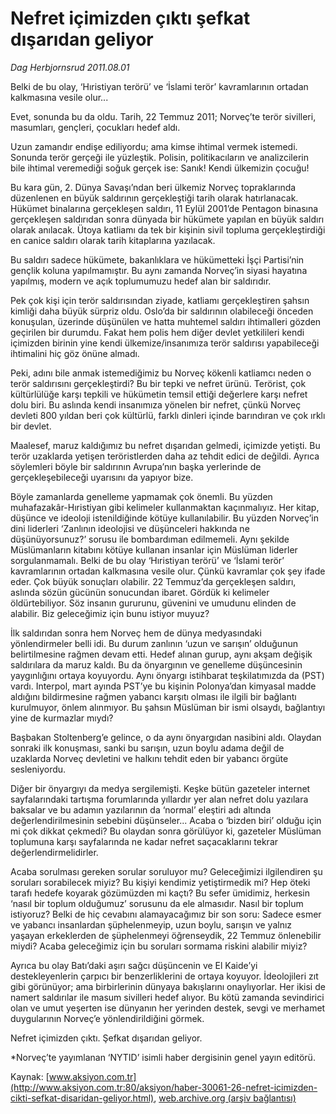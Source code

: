 # Nefret içimizden çıktı şefkat dışarıdan geliyor

*Dag Herbjornsrud 2011.08.01*

<font class="agenda2NewsSpot">
 <span>
  Belki de bu olay, ‘Hıristiyan terörü’ ve ‘İslami terör’ kavramlarının ortadan kalkmasına vesile olur...
 </span>
</font>
<font class="newsDetail">
 <p>
  <p class="BasicParagraph">
   <span>
    Evet, sonunda bu da oldu. Tarih, 22 Temmuz 2011; Norveç’te terör sivilleri, masumları, gençleri, çocukları hedef aldı.
   </span>
  </p>
  <p class="2011yenimetin">
   <span>
    Uzun zamandır endişe ediliyordu; ama kimse ihtimal vermek istemedi. Sonunda terör gerçeği ile yüzleştik. Polisin, politikacıların ve analizcilerin bile ihtimal veremediği soğuk gerçek ise: Sanık! Kendi ülkemizin çocuğu!
   </span>
  </p>
  <p class="2011yenimetin">
   <span>
    Bu kara gün, 2. Dünya Savaşı’ndan beri ülkemiz Norveç topraklarında düzenlenen en büyük saldırının gerçekleştiği tarih olarak hatırlanacak. Hükümet binalarına gerçekleşen saldırı, 11 Eylül 2001’de Pentagon binasına gerçekleşen saldırıdan sonra dünyada bir hükümete yapılan en büyük saldırı olarak anılacak. Ütoya katliamı da tek bir kişinin sivil topluma gerçekleştirdiği en canice saldırı olarak tarih kitaplarına yazılacak.
   </span>
  </p>
  <p class="2011yenimetin">
   <span>
    Bu saldırı sadece hükümete, bakanlıklara ve hükümetteki İşçi Partisi’nin gençlik koluna yapılmamıştır. Bu aynı zamanda Norveç’in siyasi hayatına yapılmış, modern ve açık toplumumuzu hedef alan bir saldırıdır.
   </span>
  </p>
  <p class="2011yenimetin">
   <span>
    Pek çok kişi için terör saldırısından ziyade, katliamı gerçekleştiren şahsın kimliği daha büyük sürpriz oldu. Oslo’da bir saldırının olabileceği önceden konuşulan, üzerinde düşünülen ve hatta muhtemel saldırı ihtimalleri gözden geçirilen bir durumdu. Fakat hem polis hem diğer devlet yetkilileri kendi içimizden birinin yine kendi ülkemize/insanımıza terör saldırısı yapabileceği ihtimalini hiç göz önüne almadı.
   </span>
  </p>
  <p class="2011yenimetin">
   <span>
    Peki, adını bile anmak istemediğimiz bu Norveç kökenli katliamcı neden o terör saldırısını gerçekleştirdi? Bu bir tepki ve nefret ürünü. Terörist, çok kültürlülüğe karşı tepkili ve hükümetin temsil ettiği değerlere karşı nefret dolu biri. Bu aslında kendi insanımıza yönelen bir nefret, çünkü Norveç devleti 800 yıldan beri çok kültürlü, farklı dinleri içinde barındıran ve çok ırklı bir devlet.
   </span>
  </p>
  <p class="2011yenimetin">
   <span>
    Maalesef, maruz kaldığımız bu nefret dışarıdan gelmedi, içimizde yetişti. Bu terör uzaklarda yetişen teröristlerden daha az tehdit edici de değildi. Ayrıca söylemleri böyle bir saldırının Avrupa’nın başka yerlerinde de gerçekleşebileceği uyarısını da yapıyor bize.
   </span>
  </p>
  <p class="2011yenimetin">
   <span>
    Böyle zamanlarda genelleme yapmamak çok önemli. Bu yüzden muhafazakâr-Hıristiyan gibi kelimeler kullanmaktan kaçınmalıyız. Her kitap, düşünce ve ideoloji istenildiğinde kötüye kullanılabilir. Bu yüzden Norveç’in dini liderleri ‘Zanlının ideolojisi ve düşünceleri hakkında ne düşünüyorsunuz?’ sorusu ile bombardıman edilmemeli. Aynı şekilde Müslümanların kitabını kötüye kullanan insanlar için Müslüman liderler sorgulanmamalı. Belki de bu olay ‘Hıristiyan terörü’ ve ‘İslami terör’ kavramlarının ortadan kalkmasına vesile olur. Çünkü kavramlar çok şey ifade eder. Çok büyük sonuçları olabilir. 22 Temmuz’da gerçekleşen saldırı, aslında sözün gücünün sonucundan ibaret. Gördük ki kelimeler öldürtebiliyor. Söz insanın gururunu, güvenini ve umudunu elinden de alabilir. Biz geleceğimiz için bunu istiyor muyuz?
   </span>
  </p>
  <p class="2011yenimetin">
   <span>
    İlk saldırıdan sonra hem Norveç hem de dünya medyasındaki yönlendirmeler belli idi. Bu durum zanlının ‘uzun ve sarışın’ olduğunun belirtilmesine rağmen devam etti. Hedef alınan gurup, aynı akşam değişik saldırılara da maruz kaldı. Bu da önyargının ve genelleme düşüncesinin yaygınlığını ortaya koyuyordu. Aynı önyargı istihbarat teşkilatımızda da (PST) vardı. Interpol, mart ayında PST’ye bu kişinin Polonya’dan kimyasal madde aldığını bildirmesine rağmen yabancı karşıtı olması ile ilgili bir bağlantı kurulmuyor, önlem alınmıyor. Bu şahsın Müslüman bir ismi olsaydı, bağlantıyı yine de kurmazlar mıydı?
   </span>
  </p>
  <p class="2011yenimetin">
   <span>
    Başbakan Stoltenberg’e gelince, o da aynı önyargıdan nasibini aldı. Olaydan sonraki ilk konuşması, sanki bu sarışın, uzun boylu adama değil de uzaklarda Norveç devletini ve halkını tehdit eden bir yabancı örgüte sesleniyordu.
   </span>
  </p>
  <p class="2011yenimetin">
   <span>
    Diğer bir önyargıyı da medya sergilemişti. Keşke bütün gazeteler internet sayfalarındaki tartışma forumlarında yıllardır yer alan nefret dolu yazılara baksalar ve bu adamın yazılarının da ‘normal’ eleştiri adı altında değerlendirilmesinin sebebini düşünseler... Acaba o ‘bizden biri’ olduğu için mi çok dikkat çekmedi? Bu olaydan sonra görülüyor ki, gazeteler Müslüman toplumuna karşı sayfalarında ne kadar nefret saçacaklarını tekrar değerlendirmelidirler.
   </span>
  </p>
  <p class="2011yenimetin">
   <span>
    Acaba sorulması gereken sorular soruluyor mu? Geleceğimizi ilgilendiren şu soruları sorabilecek miyiz? Bu kişiyi kendimiz yetiştirmedik mi? Hep öteki tarafı hedefe koyarak gözümüzden mi kaçtı?
    <span>
    </span>
    Bu sefer ümidimiz,
    <span>
    </span>
    herkesin ‘nasıl bir toplum olduğumuz’ sorusunu da ele almasıdır. Nasıl bir toplum istiyoruz? Belki de hiç cevabını alamayacağımız bir son soru: Sadece esmer ve yabancı insanlardan şüphelenmeyip, uzun boylu, sarışın ve yalnız yaşayan erkeklerden de şüphelenmeyi öğrenseydik, 22 Temmuz önlenebilir miydi? Acaba geleceğimiz için bu soruları sormama riskini alabilir miyiz?
   </span>
  </p>
  <p class="2011yenimetin">
   <span>
    Ayrıca bu olay Batı’daki aşırı sağcı düşüncenin ve El Kaide’yi destekleyenlerin çarpıcı bir benzerliklerini de ortaya koyuyor. İdeolojileri zıt gibi görünüyor; ama birbirlerinin dünyaya bakışlarını onaylıyorlar. Her ikisi de namert saldırılar ile masum sivilleri hedef alıyor. Bu kötü zamanda sevindirici olan ve umut yeşerten ise dünyanın her yerinden destek, sevgi ve merhamet duygularının Norveç’e yönlendirildiğini görmek.
   </span>
  </p>
  <p class="2011yenimetin">
   <span>
    Nefret içimizden çıktı. Şefkat dışarıdan geliyor.
   </span>
  </p>
  <p class="2011resimalt">
   <span lang="EN-GB">
    *Norveç’te yayımlanan ‘NYTID’ isimli haber dergisinin genel yayın editörü.
   </span>
  </p>
 </p>
</font>

Kaynak: [www.aksiyon.com.tr](http://www.aksiyon.com.tr:80/aksiyon/haber-30061-26-nefret-icimizden-cikti-sefkat-disaridan-geliyor.html), [web.archive.org (arşiv bağlantısı)](http://web.archive.org/web/20120102101523/http://www.aksiyon.com.tr:80/aksiyon/haber-30061-26-nefret-icimizden-cikti-sefkat-disaridan-geliyor.html)
